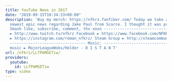 ```yaml
---
title: YouTube News in 2017
date: "2019-09-15T10:34:33+08:00"
description: 'Buy my merch: https://nfkrz.fanfiber.com/ Today we take a look at the
  newest epic news regarding Jake Paul from Scarce. I thought it was pretty hilarious.
  Smash like, subscribe, comment, thx xoxo --------------------------------- Twitch
  ► http://www.twitch.tv/nfkrz Facebook ► https://www.facebook.com/NFKRZ1 Instagram
  ► https://instagram.com/roman_nfkrz/ Steam Group ► http://steamcommunity.com/groups/nfkrzgroup
  --------------------------------- Music: --------------------------------- Outro
  music ► MajorLeagueWobs/Holder - D I S T A N T'
url: /nfkrz/LLfPmMGETiw/
providers:
  youtube:
    id: LLfPmMGETiw
type: video
---
```


